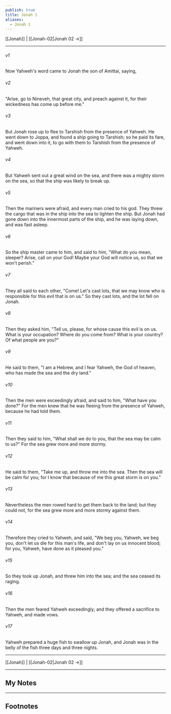 ```yaml
---
publish: true
title: Jonah 1
aliases:
  - Jonah 1
---
```


[[Jonah]] | [[Jonah-02|Jonah 02 →]]
***



###### v1 
Now Yahweh's word came to Jonah the son of Amittai, saying, 

###### v2 
"Arise, go to Nineveh, that great city, and preach against it, for their wickedness has come up before me." 

###### v3 
But Jonah rose up to flee to Tarshish from the presence of Yahweh. He went down to Joppa, and found a ship going to Tarshish; so he paid its fare, and went down into it, to go with them to Tarshish from the presence of Yahweh. 

###### v4 
But Yahweh sent out a great wind on the sea, and there was a mighty storm on the sea, so that the ship was likely to break up. 

###### v5 
Then the mariners were afraid, and every man cried to his god. They threw the cargo that was in the ship into the sea to lighten the ship. But Jonah had gone down into the innermost parts of the ship, and he was laying down, and was fast asleep. 

###### v6 
So the ship master came to him, and said to him, "What do you mean, sleeper? Arise, call on your God! Maybe your God will notice us, so that we won't perish." 

###### v7 
They all said to each other, "Come! Let's cast lots, that we may know who is responsible for this evil that is on us." So they cast lots, and the lot fell on Jonah. 

###### v8 
Then they asked him, "Tell us, please, for whose cause this evil is on us. What is your occupation? Where do you come from? What is your country? Of what people are you?" 

###### v9 
He said to them, "I am a Hebrew, and I fear Yahweh, the God of heaven, who has made the sea and the dry land." 

###### v10 
Then the men were exceedingly afraid, and said to him, "What have you done?" For the men knew that he was fleeing from the presence of Yahweh, because he had told them. 

###### v11 
Then they said to him, "What shall we do to you, that the sea may be calm to us?" For the sea grew more and more stormy. 

###### v12 
He said to them, "Take me up, and throw me into the sea. Then the sea will be calm for you; for I know that because of me this great storm is on you." 

###### v13 
Nevertheless the men rowed hard to get them back to the land; but they could not, for the sea grew more and more stormy against them. 

###### v14 
Therefore they cried to Yahweh, and said, "We beg you, Yahweh, we beg you, don't let us die for this man's life, and don't lay on us innocent blood; for you, Yahweh, have done as it pleased you." 

###### v15 
So they took up Jonah, and threw him into the sea; and the sea ceased its raging. 

###### v16 
Then the men feared Yahweh exceedingly; and they offered a sacrifice to Yahweh, and made vows. 

###### v17 
Yahweh prepared a huge fish to swallow up Jonah, and Jonah was in the belly of the fish three days and three nights.

***
[[Jonah]] | [[Jonah-02|Jonah 02 →]]

---
## My Notes

---
## Footnotes